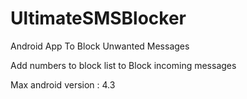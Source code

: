 # UltimateSMSBlocker

Android App To Block Unwanted Messages

Add numbers to block list to Block incoming messages

Max android version : 4.3
